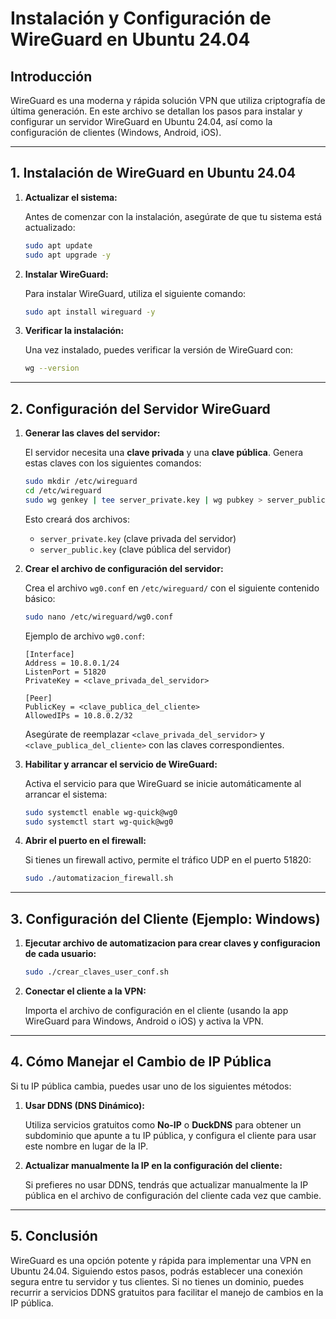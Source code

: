 # Instalación y Configuración de WireGuard en Ubuntu 24.04

## Introducción
WireGuard es una moderna y rápida solución VPN que utiliza criptografía de última generación. En este archivo se detallan los pasos para instalar y configurar un servidor WireGuard en Ubuntu 24.04, así como la configuración de clientes (Windows, Android, iOS).

---

## 1. Instalación de WireGuard en Ubuntu 24.04

1. **Actualizar el sistema:**

   Antes de comenzar con la instalación, asegúrate de que tu sistema está actualizado:

   ```bash
   sudo apt update
   sudo apt upgrade -y
   ```

2. **Instalar WireGuard:**

   Para instalar WireGuard, utiliza el siguiente comando:

   ```bash
   sudo apt install wireguard -y
   ```

3. **Verificar la instalación:**

   Una vez instalado, puedes verificar la versión de WireGuard con:

   ```bash
   wg --version
   ```

---

## 2. Configuración del Servidor WireGuard

1. **Generar las claves del servidor:**

   El servidor necesita una **clave privada** y una **clave pública**. Genera estas claves con los siguientes comandos:

   ```bash
   sudo mkdir /etc/wireguard
   cd /etc/wireguard
   sudo wg genkey | tee server_private.key | wg pubkey > server_public.key
   ```

   Esto creará dos archivos:
   - `server_private.key` (clave privada del servidor)
   - `server_public.key` (clave pública del servidor)

2. **Crear el archivo de configuración del servidor:**

   Crea el archivo `wg0.conf` en `/etc/wireguard/` con el siguiente contenido básico:

   ```bash
   sudo nano /etc/wireguard/wg0.conf
   ```

   Ejemplo de archivo `wg0.conf`:

   ```
   [Interface]
   Address = 10.8.0.1/24
   ListenPort = 51820
   PrivateKey = <clave_privada_del_servidor>

   [Peer]
   PublicKey = <clave_publica_del_cliente>
   AllowedIPs = 10.8.0.2/32
   ```

   Asegúrate de reemplazar `<clave_privada_del_servidor>` y `<clave_publica_del_cliente>` con las claves correspondientes.

3. **Habilitar y arrancar el servicio de WireGuard:**

   Activa el servicio para que WireGuard se inicie automáticamente al arrancar el sistema:

   ```bash
   sudo systemctl enable wg-quick@wg0
   sudo systemctl start wg-quick@wg0
   ```

4. **Abrir el puerto en el firewall:**

   Si tienes un firewall activo, permite el tráfico UDP en el puerto 51820:

   ```bash
   sudo ./automatizacion_firewall.sh
   ```

---

## 3. Configuración del Cliente (Ejemplo: Windows)

1. **Ejecutar archivo de automatizacion para crear claves y configuracion de cada usuario:**

   
   ```bash
   sudo ./crear_claves_user_conf.sh
   ```


4. **Conectar el cliente a la VPN:**

   Importa el archivo de configuración en el cliente (usando la app WireGuard para Windows, Android o iOS) y activa la VPN.

---

## 4. Cómo Manejar el Cambio de IP Pública

Si tu IP pública cambia, puedes usar uno de los siguientes métodos:

1. **Usar DDNS (DNS Dinámico):**

   Utiliza servicios gratuitos como **No-IP** o **DuckDNS** para obtener un subdominio que apunte a tu IP pública, y configura el cliente para usar este nombre en lugar de la IP.

2. **Actualizar manualmente la IP en la configuración del cliente:**

   Si prefieres no usar DDNS, tendrás que actualizar manualmente la IP pública en el archivo de configuración del cliente cada vez que cambie.

---

## 5. Conclusión

WireGuard es una opción potente y rápida para implementar una VPN en Ubuntu 24.04. Siguiendo estos pasos, podrás establecer una conexión segura entre tu servidor y tus clientes. Si no tienes un dominio, puedes recurrir a servicios DDNS gratuitos para facilitar el manejo de cambios en la IP pública.
